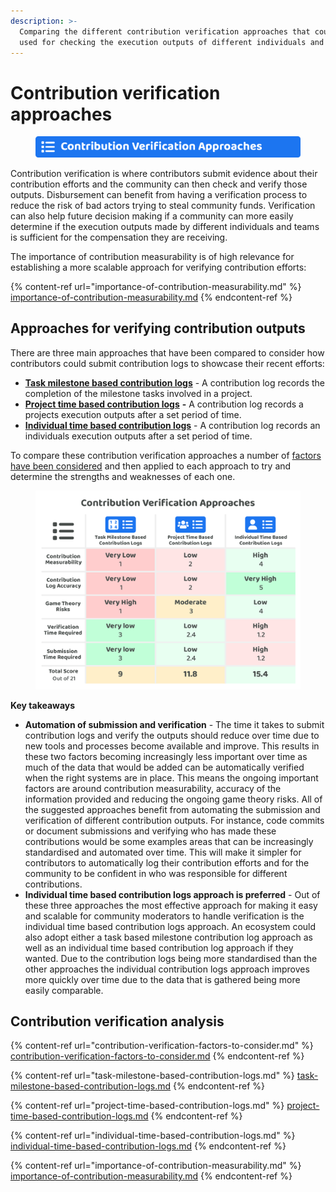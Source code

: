 ```yaml
---
description: >-
  Comparing the different contribution verification approaches that could be
  used for checking the execution outputs of different individuals and teams
---
```


# Contribution verification approaches

<figure><img src="../../.gitbook/assets/contribution-verification-approaches-title.png" alt=""><figcaption></figcaption></figure>

Contribution verification is where contributors submit evidence about their contribution efforts and the community can then check and verify those outputs. Disbursement can benefit from having a verification process to reduce the risk of bad actors trying to steal community funds. Verification can also help future decision making if a community can more easily determine if the execution outputs made by different individuals and teams is sufficient for the compensation they are receiving.

The importance of contribution measurability is of high relevance for establishing a more scalable approach for verifying contribution efforts:

{% content-ref url="importance-of-contribution-measurability.md" %}
[importance-of-contribution-measurability.md](importance-of-contribution-measurability.md)
{% endcontent-ref %}



## Approaches for verifying contribution outputs

There are three main approaches that have been compared to consider how contributors could submit contribution logs to showcase their recent efforts:

* [**Task milestone based contribution logs**](task-milestone-based-contribution-logs.md) - A contribution log records the completion of the milestone tasks involved in a project.
* [**Project time based contribution logs**](project-time-based-contribution-logs.md) **-** A contribution log records a projects execution outputs after a set period of time.
* [**Individual time based contribution logs**](individual-time-based-contribution-logs.md) - A contribution log records an individuals execution outputs after a set period of time.



To compare these contribution verification approaches a number of [factors have been considered](contribution-verification-factors-to-consider.md) and then applied to each approach to try and determine the strengths and weaknesses of each one.

<figure><img src="../../.gitbook/assets/contribution-verification-approaches.png" alt=""><figcaption></figcaption></figure>



**Key takeaways**

* **Automation of submission and verification** - The time it takes to submit contribution logs and verify the outputs should reduce over time due to new tools and processes become available and improve. This results in these two factors becoming increasingly less important over time as much of the data that would be added can be automatically verified when the right systems are in place. This means the ongoing important factors are around contribution measurability, accuracy of the information provided and reducing the ongoing game theory risks. All of the suggested approaches benefit from automating the submission and verification of different contribution outputs. For instance, code commits or document submissions and verifying who has made these contributions would be some examples areas that can be increasingly standardised and automated over time. This will make it simpler for contributors to automatically log their contribution efforts and for the community to be confident in who was responsible for different contributions.
* **Individual time based contribution logs approach is preferred** - Out of these three approaches the most effective approach for making it easy and scalable for community moderators to handle verification is the individual time based contribution logs approach. An ecosystem could also adopt either a task based milestone contribution log approach as well as an individual time based contribution log approach if they wanted. Due to the contribution logs being more standardised than the other approaches the individual contribution logs approach improves more quickly over time due to the data that is gathered being more easily comparable.



## Contribution verification analysis

{% content-ref url="contribution-verification-factors-to-consider.md" %}
[contribution-verification-factors-to-consider.md](contribution-verification-factors-to-consider.md)
{% endcontent-ref %}

{% content-ref url="task-milestone-based-contribution-logs.md" %}
[task-milestone-based-contribution-logs.md](task-milestone-based-contribution-logs.md)
{% endcontent-ref %}

{% content-ref url="project-time-based-contribution-logs.md" %}
[project-time-based-contribution-logs.md](project-time-based-contribution-logs.md)
{% endcontent-ref %}

{% content-ref url="individual-time-based-contribution-logs.md" %}
[individual-time-based-contribution-logs.md](individual-time-based-contribution-logs.md)
{% endcontent-ref %}

{% content-ref url="importance-of-contribution-measurability.md" %}
[importance-of-contribution-measurability.md](importance-of-contribution-measurability.md)
{% endcontent-ref %}
